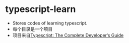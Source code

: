 # typescript-learn
- Stores codes of learning typescript.
- 每个目录是一个项目
- 项目来自[Typescript: The Complete Developer‘s Guide](https://www.udemy.com/typescript-the-complete-developers-guide/learn/lecture/15066718#overview)
